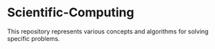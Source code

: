 # Scientific-Computing
This repository represents various concepts and algorithms for solving specific problems.
